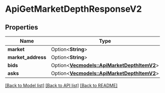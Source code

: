 # ApiGetMarketDepthResponseV2

## Properties

Name | Type | Description | Notes
------------ | ------------- | ------------- | -------------
**market** | Option<**String**> |  | [optional]
**market_address** | Option<**String**> |  | [optional]
**bids** | Option<[**Vec<models::ApiMarketDepthItemV2>**](apiMarketDepthItemV2.md)> |  | [optional]
**asks** | Option<[**Vec<models::ApiMarketDepthItemV2>**](apiMarketDepthItemV2.md)> |  | [optional]

[[Back to Model list]](../README.md#documentation-for-models) [[Back to API list]](../README.md#documentation-for-api-endpoints) [[Back to README]](../README.md)


